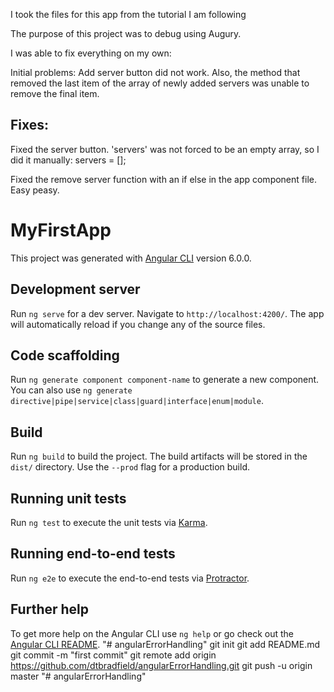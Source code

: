 I took the files for this app from the tutorial I am following

The purpose of this project was to debug using Augury.

I was able to fix everything on my own:

Initial problems: Add server button did not work. Also, the method that removed the last item of the array of newly added servers
was unable to remove the final item.

## Fixes: 

Fixed the server button. 'servers' was not forced to be an empty array, so I did it manually: servers = [];

Fixed the remove server function with an if else in the app component file. Easy peasy.

# MyFirstApp

This project was generated with [Angular CLI](https://github.com/angular/angular-cli) version 6.0.0.

## Development server

Run `ng serve` for a dev server. Navigate to `http://localhost:4200/`. The app will automatically reload if you change any of the source files.

## Code scaffolding

Run `ng generate component component-name` to generate a new component. You can also use `ng generate directive|pipe|service|class|guard|interface|enum|module`.

## Build

Run `ng build` to build the project. The build artifacts will be stored in the `dist/` directory. Use the `--prod` flag for a production build.

## Running unit tests

Run `ng test` to execute the unit tests via [Karma](https://karma-runner.github.io).

## Running end-to-end tests

Run `ng e2e` to execute the end-to-end tests via [Protractor](http://www.protractortest.org/).

## Further help

To get more help on the Angular CLI use `ng help` or go check out the [Angular CLI README](https://github.com/angular/angular-cli/blob/master/README.md).
"# angularErrorHandling"  git init git add README.md git commit -m "first commit" git remote add origin https://github.com/dtbradfield/angularErrorHandling.git git push -u origin master
"# angularErrorHandling" 
